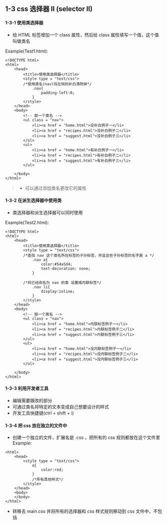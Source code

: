 ## 1-3 css 选择器 II (selector II)

#### 1-3-1 使用类选择器
+ 给 HTML 标签增加一个 class 属性，然后给 class 属性填写一个值，这个值叫做类名

Example(Test1.html):
```
<!DOCTYPE html>
<html>
    <head>
        <title>使用类选择器</title>
        <style type = "text/css">
        /*使用类名(nav)将左侧的补白清除掉*/
            .nav{
                padding-left:0;
            }
        </style>
    </head>
    <body>
        <!-- 取一个类名 -->
        <ul class = "nav">
            <li><a href = "home.html">没补白例子一</li>
            <li><a href = "recipes.html">没补白例子二</li>
            <li><a href = "suggest.html">没补白例子三</li>
        </ul>
        <ul>
            <li><a href = "home.html">有补白例子一</li>
            <li><a href = "recipes.html">有补白例子二</li>
            <li><a href = "suggest.html">有补白例子三</li>
        </ul>

    </body>
</html>
```
> + 可以通过添加类名更改它的属性

#### 1-3-2 在派生选择器中使用类
+ 类选择器和派生选择器可以同时使用

Example(Test2.html):
```
<!DOCTYPE html>
<html>
    <head>
        <title>使用类选择器</title>
        <style type = "text/css">
        /*查找 nav 这个类名所在标签的子孙标签，并且这些子孙标签的名字是 a */
            .nav a{
                color:#54a5d4;
                text-decoration: none;
            }

        /*将已经命名为 nav 的类 设置成内联标签*/
            .nav li{
                display:inline;
            }
        </style>
    </head>
    <body>
        <!-- 取一个类名 -->
        <ul class = "nav">
            <li><a href = "home.html">内联标签例子一</li>
            <li><a href = "recipes.html">内联标签例子二</li>
            <li><a href = "suggest.html">内联标签例子三</li>
        </ul>
        <ul>
            <li><a href = "home.html">没内联标签例子一</li>
            <li><a href = "recipes.html">没内联标签例子二</li>
            <li><a href = "suggest.html">没内联标签例子三</li>
        </ul>

    </body>
</html>
```

#### 1-3-3 利用开发者工具
+ 编辑需要跟改的部分
+ 可通过类名将特定的文本变成自己想要设计的样式
+ 开发工具快捷键(ctrl + shift + i)

#### 1-3-4 把 css 放在独立的文件中
+ 创建一个独立的文件，扩展名是 .css ，把所有的 css 规则都放在这个文件里
Example:
```
<html>
    <head>
        <style type = "text/css">
            a{
                color:red;
            }
            /*所有其他样式*/
        </style>
    </head>
    <body>
    </body>
</html>
```
+ 转移去 main.css 并将所有的选择器和 css 样式规则移动到 css 文件中，不包括<style> 标签
Example(main.css):
```
a{
    color:red
}
```

#### 1-3-5 link 标签
+ 在 HTML 文件中使用 link 标签链接独立的 css 文件
+ link 标签是空标签，只写开始标签，不写结束标签
Example(Test4.html):
```
<html>
 <head>
    <link type = "text/css" rel = "stylesheet" href = "main.css">
 </head>
 <body>
 </body>
</html>
```
+ 过后就可以在 main.css 文件里调整 html 里文档的样式了
